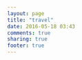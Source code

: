 ```yaml
---
layout: page
title: "travel"
date: 2016-05-18 03:43
comments: true
sharing: true
footer: true
---
```

